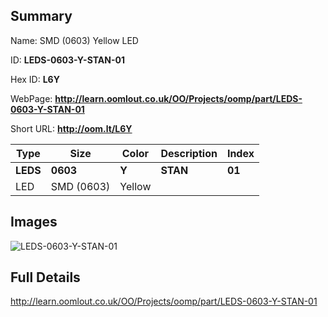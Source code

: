 

## Summary
 
Name: SMD (0603) Yellow LED

ID: __LEDS-0603-Y-STAN-01__

Hex ID: __L6Y__

WebPage: __http://learn.oomlout.co.uk/OO/Projects/oomp/part/LEDS-0603-Y-STAN-01__

Short URL: __http://oom.lt/L6Y__


| Type   | Size   | Color   | Description   | Index   |    
| ----- | ------   | ------   | -----   | ----   |    
| __LEDS__   					| __0603__   					| __Y__    						| __STAN__    					| __01__ |    
| LED		| SMD (0603)	| Yellow		| 	| 	|

## Images
![LEDS-0603-Y-STAN-01](http://oomlout.com/oomp-gen/parts/LEDS-0603-Y-STAN-01/LEDS-0603-Y-STAN-01_420.jpg)

## Full Details

 http://learn.oomlout.co.uk/OO/Projects/oomp/part/LEDS-0603-Y-STAN-01

